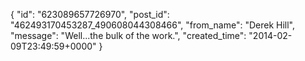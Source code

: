  {
   "id": "623089657726970",
   "post_id": "462493170453287_490608044308466",
   "from_name": "Derek Hill",
   "message": "Well...the bulk of the work.",
   "created_time": "2014-02-09T23:49:59+0000"
 }
